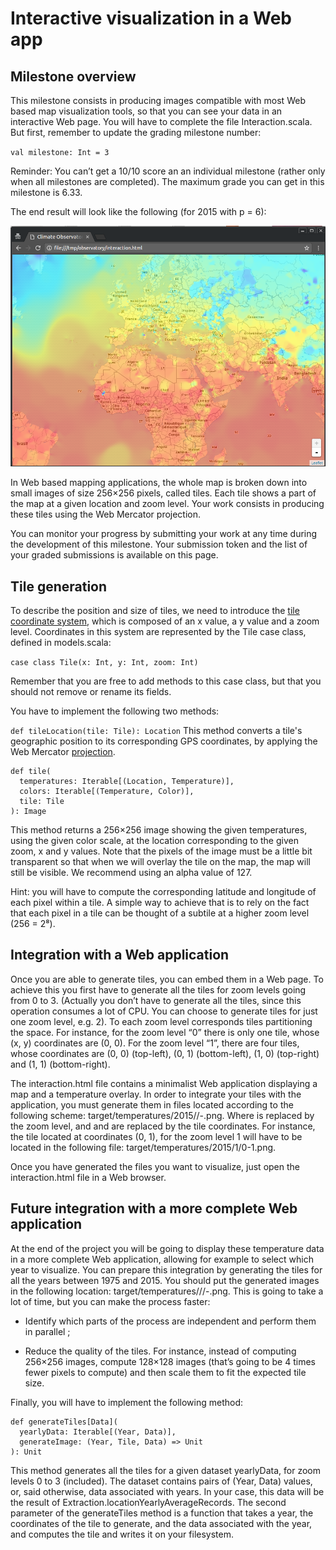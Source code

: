 # Interactive visualization in a Web app

## Milestone overview
This milestone consists in producing images compatible with most Web based map visualization tools, so that you can see your data in an interactive Web page. You will have to complete the file Interaction.scala. But first, remember to update the grading milestone number:

`val milestone: Int = 3`

Reminder: You can’t get a 10/10 score an an individual milestone (rather only when all milestones are completed). The maximum grade you can get in this milestone is 6.33.

The end result will look like the following (for 2015 with p = 6):

![temperature](https://github.com/wxo15/EPFL-functional-programming-in-scala/blob/main/Course5/observatory/3.1-temperatures.png)

In Web based mapping applications, the whole map is broken down into small images of size 256×256 pixels, called tiles. Each tile shows a part of the map at a given location and zoom level. Your work consists in producing these tiles using the  Web Mercator projection.

You can monitor your progress by submitting your work at any time during the development of this milestone. Your submission token and the list of your graded submissions is available on this page.

## Tile generation
To describe the position and size of tiles, we need to introduce the [tile coordinate system](https://wiki.openstreetmap.org/wiki/Slippy_map_tilenames#X_and_Y), which is composed of an x value, a y value and a zoom level. Coordinates in this system are represented by the Tile case class, defined in models.scala:

`case class Tile(x: Int, y: Int, zoom: Int)`

Remember that you are free to add methods to this case class, but that you should not remove or rename its fields.

You have to implement the following two methods:

`def tileLocation(tile: Tile): Location`
This method converts a tile's geographic position to its corresponding GPS coordinates, by applying the Web Mercator [projection](http://wiki.openstreetmap.org/wiki/Slippy_map_tilenames#Mathematics).

```
def tile(
  temperatures: Iterable[(Location, Temperature)],
  colors: Iterable[(Temperature, Color)],
  tile: Tile
): Image
```
This method returns a 256×256 image showing the given temperatures, using the given color scale, at the location corresponding to the given zoom, x and y values. Note that the pixels of the image must be a little bit transparent so that when we will overlay the tile on the map, the map will still be visible. We recommend using an alpha value of 127.

Hint: you will have to compute the corresponding latitude and longitude of each pixel within a tile. A simple way to achieve that is to rely on the fact that each pixel in a tile can be thought of a subtile at a higher zoom level (256 = 2⁸).

## Integration with a Web application
Once you are able to generate tiles, you can embed them in a Web page. To achieve this you first have to generate all the tiles for zoom levels going from 0 to 3. (Actually you don’t have to generate all the tiles, since this operation consumes a lot of CPU. You can choose to generate tiles for just one zoom level, e.g. 2). To each zoom level corresponds tiles partitioning the space. For instance, for the zoom level “0” there is only one tile, whose (x, y) coordinates are (0, 0). For the zoom level “1”, there are four tiles, whose coordinates are (0, 0) (top-left), (0, 1) (bottom-left), (1, 0) (top-right) and (1, 1) (bottom-right).

The interaction.html file contains a minimalist Web application displaying a map and a temperature overlay. In order to integrate your tiles with the application, you must generate them in files located according to the following scheme: target/temperatures/2015/<zoom>/<x>-<y>.png. Where <zoom> is replaced by the zoom level, and <x> and <y> are replaced by the tile coordinates. For instance, the tile located at coordinates (0, 1), for the zoom level 1 will have to be located in the following file: target/temperatures/2015/1/0-1.png.

Once you have generated the files you want to visualize, just open the interaction.html file in a Web browser.

## Future integration with a more complete Web application
At the end of the project you will be going to display these temperature data in a more complete Web application, allowing for example to select which year to visualize. You can prepare this integration by generating the tiles for all the years between 1975 and 2015. You should put the generated images in the following location: target/temperatures/<year>/<zoom>/<x>-<y>.png. This is going to take a lot of time, but you can make the process faster:

- Identify which parts of the process are independent and perform them in parallel ;

- Reduce the quality of the tiles. For instance, instead of computing 256×256 images, compute 128×128 images (that’s going to be 4 times fewer pixels to compute) and then scale them to fit the expected tile size.

Finally, you will have to implement the following method:

```
def generateTiles[Data](
  yearlyData: Iterable[(Year, Data)],
  generateImage: (Year, Tile, Data) => Unit
): Unit
```

This method generates all the tiles for a given dataset yearlyData, for zoom levels 0 to 3 (included). The dataset contains pairs of (Year, Data) values, or, said otherwise, data associated with years. In your case, this data will be the result of Extraction.locationYearlyAverageRecords. The second parameter of the generateTiles method is a function that takes a year, the coordinates of the tile to generate, and the data associated with the year, and computes the tile and writes it on your filesystem.


